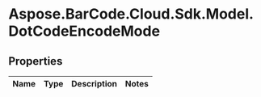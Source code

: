 # Aspose.BarCode.Cloud.Sdk.Model.DotCodeEncodeMode

## Properties

Name | Type | Description | Notes
---- | ---- | ----------- | -----


